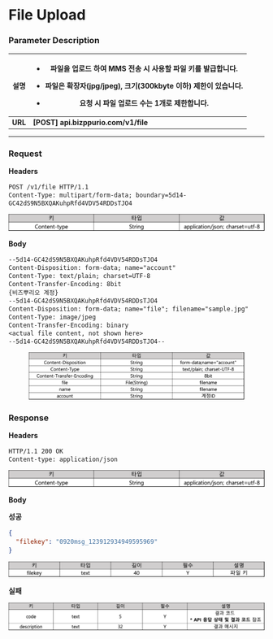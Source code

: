 # File Upload



### Parameter Description

| <p><strong></strong></p><p><strong></strong></p><p><strong>설명</strong> </p> | <ul><li>파일을 업로드 하여 MMS 전송 시 사용할 파일 키를 발급합니다.</li></ul><ul><li>파일은 확장자(jpg/jpeg), 크기(300kbyte 이하) 제한이 있습니다.</li></ul><ul><li>요청 시 파일 업로드 수는 1개로 제한합니다.</li></ul> |
| :-------------------------------------------------------------------------: | --------------------------------------------------------------------------------------------------------------------------------------------------------------- |
|                                   **URL**                                   | **\[POST] api.bizppurio.com/v1/file**                                                                                                                           |

****

### **Request**

**Headers**

```http
POST /v1/file HTTP/1.1
Content-Type: multipart/form-data; boundary=5d14-GC42dS9N5BXQAKuhpRfd4VDV54RDDsTJO4
```

![](<../.gitbook/assets/image (27) (1) (1).png>)

**Body**

```http
--5d14-GC42dS9N5BXQAKuhpRfd4VDV54RDDsTJO4
Content-Disposition: form-data; name="account"
Content-Type: text/plain; charset=UTF-8
Content-Transfer-Encoding: 8bit
{비즈뿌리오 계정}
--5d14-GC42dS9N5BXQAKuhpRfd4VDV54RDDsTJO4
Content-Disposition: form-data; name="file"; filename="sample.jpg"
Content-Type: image/jpeg
Content-Transfer-Encoding: binary
<actual file content, not shown here>
--5d14-GC42dS9N5BXQAKuhpRfd4VDV54RDDsTJO4--
```

<figure><img src="../.gitbook/assets/image (1) (4).png" alt=""><figcaption></figcaption></figure>

### **Response**

**Headers**

```http
HTTP/1.1 200 OK
Content-type: application/json
```

![](<../.gitbook/assets/image (25) (1).png>)

**Body**

**성공**

```json
{
  "filekey": "0920msg_123912934949595969"
}
```

![](<../.gitbook/assets/image (8) (2).png>)

**실패**

![](<../.gitbook/assets/image (5) (1) (2).png>)





